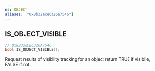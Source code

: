```yaml
---
ns: OBJECT
aliases: ["0x8b32ace6326a7546"]
---
```

## IS_OBJECT_VISIBLE

```c
// 0x8B32ACE6326A7546
bool IS_OBJECT_VISIBLE();
```

Request results of visibility tracking for an object return TRUE if visibile, FALSE if not.

